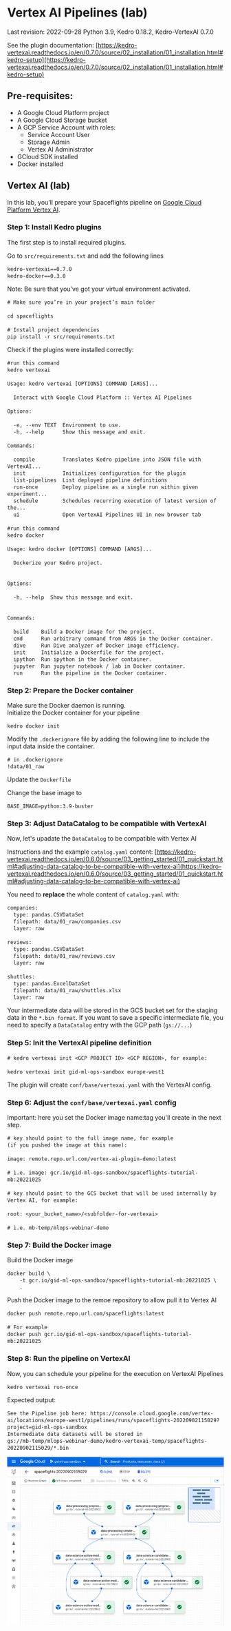 # Vertex AI Pipelines (lab)

Last revision: 2022-09-28 
Python 3.9, Kedro 0.18.2,  Kedro-VertexAI 0.7.0

See the plugin documentation:
[https://kedro-vertexai.readthedocs.io/en/0.7.0/source/02_installation/01_installation.html#kedro-setup](https://kedro-vertexai.readthedocs.io/en/0.7.0/source/02_installation/01_installation.html#kedro-setup)

## Pre-requisites:

-   A Google Cloud Platform project
-   A Google Cloud Storage bucket
-   A GCP Service Account with roles:
	- Service Account User
	- Storage Admin
	- Vertex AI Administrator
-   GCloud SDK installed
-   Docker installed


## Vertex AI (lab)
  
In this lab, you’ll prepare your Spaceflights pipeline on [Google Cloud Platform Vertex AI](https://cloud.google.com/vertex-ai).

### Step 1: Install Kedro plugins

The first step is to install required plugins.

Go to `src/requirements.txt` and add the following lines

```
kedro-vertexai==0.7.0
kedro-docker==0.3.0
```
  
Note: Be sure that you’ve got your virtual environment activated.

``` 
# Make sure you’re in your project’s main folder

cd spaceflights

# Install project dependencies
pip install -r src/requirements.txt
```

Check if the plugins were installed correctly:

```
#run this command  
kedro vertexai

Usage: kedro vertexai [OPTIONS] COMMAND [ARGS]...

  Interact with Google Cloud Platform :: Vertex AI Pipelines

Options:

  -e, --env TEXT  Environment to use.
  -h, --help      Show this message and exit.

Commands:

  compile         Translates Kedro pipeline into JSON file with VertexAI...
  init            Initializes configuration for the plugin
  list-pipelines  List deployed pipeline definitions
  run-once        Deploy pipeline as a single run within given experiment...
  schedule        Schedules recurring execution of latest version of the...
  ui              Open VertexAI Pipelines UI in new browser tab

#run this command
kedro docker

Usage: kedro docker [OPTIONS] COMMAND [ARGS]...

  Dockerize your Kedro project.


Options:

  -h, --help  Show this message and exit.


Commands:

  build    Build a Docker image for the project.
  cmd      Run arbitrary command from ARGS in the Docker container.
  dive     Run Dive analyzer of Docker image efficiency.
  init     Initialize a Dockerfile for the project.
  ipython  Run ipython in the Docker container.
  jupyter  Run jupyter notebook / lab in Docker container.
  run      Run the pipeline in the Docker container.
```

### Step 2: Prepare the Docker container

Make sure the Docker daemon is running.  
Initialize the Docker container for your pipeline
```
kedro docker init
```
Modify the `.dockerignore` file by adding the following line to include the input data inside the container.
```
# in .dockerignore
!data/01_raw
```
Update the `Dockerfile`

Change the base image to 
```
BASE_IMAGE=python:3.9-buster
```


### Step 3: Adjust DataCatalog to be compatible with VertexAI

Now, let's upadate the `DataCatalog` to be compatible with Vertex AI
  
Instructions and the example `catalog.yaml` content: [https://kedro-vertexai.readthedocs.io/en/0.6.0/source/03_getting_started/01_quickstart.html#adjusting-data-catalog-to-be-compatible-with-vertex-ai](https://kedro-vertexai.readthedocs.io/en/0.6.0/source/03_getting_started/01_quickstart.html#adjusting-data-catalog-to-be-compatible-with-vertex-ai)

You need to **replace** the whole content of `catalog.yaml` with:
```
companies:
  type: pandas.CSVDataSet
  filepath: data/01_raw/companies.csv
  layer: raw

reviews:
  type: pandas.CSVDataSet
  filepath: data/01_raw/reviews.csv
  layer: raw

shuttles:
  type: pandas.ExcelDataSet
  filepath: data/01_raw/shuttles.xlsx
  layer: raw
```
Your intermediate data will be stored in the GCS bucket set for the staging data in the `*.bin format`.
If you want to save a specific intermediate file, you need to specify a `DataCatalog` entry with the GCP path (`gs://...`)


### Step 5: Init the VertexAI pipeline definition
```
# kedro vertexai init <GCP PROJECT ID> <GCP REGION>, for example:

kedro vertexai init gid-ml-ops-sandbox europe-west1
``` 
The plugin will create `conf/base/vertexai.yaml` with the VertexAI config.


### Step 6: Adjust the `conf/base/vertexai.yaml` config
Important: here you set the Docker image name:tag you'll create in the next step.
```
# key should point to the full image name, for example 
(if you pushed the image at this name):

image: remote.repo.url.com/vertex-ai-plugin-demo:latest

# i.e. image: gcr.io/gid-ml-ops-sandbox/spaceflights-tutorial-mb:20221025

# key should point to the GCS bucket that will be used internally by  Vertex AI, for example:

root: <your_bucket_name>/<subfolder-for-vertexai>

# i.e. mb-temp/mlops-webinar-demo
```

### Step 7: Build the Docker image
 

Build the Docker image
```
docker build \
	-t gcr.io/gid-ml-ops-sandbox/spaceflights-tutorial-mb:20221025 \
	.
```
Push the Docker image to the remoe repository to allow pull it to Vertex AI
```
docker push remote.repo.url.com/spaceflights:latest

# For example
docker push gcr.io/gid-ml-ops-sandbox/spaceflights-tutorial-mb:20221025
```

### Step 8: Run the pipeline on VertexAI

Now, you can schedule your pipeline for the execution on VertexAI Pipelines

```
kedro vertexai run-once
```

Expected output:
```
See the Pipeline job here: https://console.cloud.google.com/vertex-ai/locations/europe-west1/pipelines/runs/spaceflights-20220902115029?project=gid-ml-ops-sandbox
Intermediate data datasets will be stored in
gs://mb-temp/mlops-webinar-demo/kedro-vertexai-temp/spaceflights-20220902115029/*.bin
```

![Vertex AI Pipelines](img/vertex_ai_pipelines.png)
